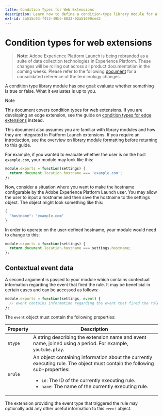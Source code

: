 ```yaml
---
title: Condition Types for Web Extensions
description: Learn how to define a condition-type library module for a web extension in Adobe Experience Platform Launch.
exl-id: 3a515c93-f453-49b6-8832-92a51699ced3
---
```

# Condition types for web extensions

>**Note**: Adobe Experience Platform Launch is being rebranded as a suite of data collection technologies in Experience Platform. These changes will be rolling out across all product documentation in the coming weeks. Please refer to the following [document](/help/launch-name-updates.md) for a consolidated reference of the terminology changes.

A condition type library module has one goal: evaluate whether something is true or false. What it evaluates is up to you.

>[!NOTE]
>
>This document covers condition types for web extensions. If you are developing an edge extension, see the guide on [condition types for edge extensions](../edge/condition-types.md) instead.
>
>This document also assumes you are familiar with library modules and how they are integrated in Platform Launch extensions. If you require an introduction, see the overview on [library module formatting](./format.md) before returning to this guide.

For example, if you wanted to evaluate whether the user is on the host `example.com`, your module may look like this:

```js
module.exports = function(settings) {
  return document.location.hostname === 'example.com';
};
```

Now, consider a situation where you want to make the hostname configurable by the Adobe Experience Platform Launch user. You may allow the user to input a hostname and then save the hostname to the settings object. The object might look something like this:

```js
{
  "hostname": "example.com"
}
```

In order to operate on the user-defined hostname, your module would need to change to this:

```js
module.exports = function(settings) {
  return document.location.hostname === settings.hostname;
};
```

## Contextual event data

A second argument is passed to your module which contains contextual information regarding the event that fired the rule. It may be beneficial in certain cases and can be accessed as follows:

```js
module.exports = function(settings, event) {
  // event contains information regarding the event that fired the rule
};
```

The `event` object must contain the following properties:

| Property | Description |
| --- | --- |
| `$type` | A string describing the extension name and event name, joined using a period. For example, `youtube.play`. |
| `$rule` | An object containing information about the currently executing rule. The object must contain the following sub-properties:<ul><li>`id`: The ID of the currently executing rule.</li><li>`name`: The name of the currently executing rule.</li></ul> |

The extension providing the event type that triggered the rule may optionally add any other useful information to this `event` object.
